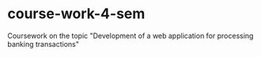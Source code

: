 # course-work-4-sem
Coursework on the topic "Development of a web application for processing banking transactions"
